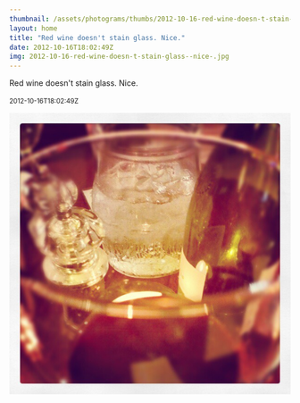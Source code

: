```yaml
---
thumbnail: /assets/photograms/thumbs/2012-10-16-red-wine-doesn-t-stain-glass--nice-.png
layout: home
title: "Red wine doesn't stain glass. Nice."
date: 2012-10-16T18:02:49Z
img: 2012-10-16-red-wine-doesn-t-stain-glass--nice-.jpg
---
```


Red wine doesn't stain glass. Nice.

<small>2012-10-16T18:02:49Z</small>

![Red wine doesn't stain glass. Nice.](/assets/photograms/original/2012-10-16-red-wine-doesn-t-stain-glass--nice-.jpg)
